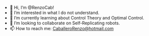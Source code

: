 - 👋 Hi, I’m @RenzoCab!
- 👀 I’m interested in what I do not understand.
- 🌱 I’m currently learning about Control Theory and Optimal Control.
- 💞️ I’m looking to collaborate on Self-Replicating robots.
- 📫 How to reach me: CaballeroRenzo@hotmail.com

<!---
RenzoCab/RenzoCab is a ✨ special ✨ repository because its `README.md` (this file) appears on your GitHub profile.
You can click the Preview link to take a look at your changes.
--->
